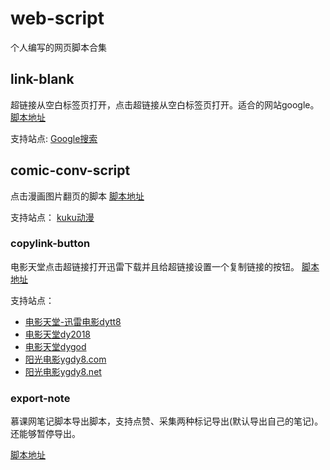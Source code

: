 # web-script
个人编写的网页脚本合集

## link-blank
超链接从空白标签页打开，点击超链接从空白标签页打开。适合的网站google。
[脚本地址](https://greasyfork.org/zh-CN/scripts/35230-%E8%B6%85%E9%93%BE%E6%8E%A5%E4%BB%8E%E7%A9%BA%E7%99%BD%E6%A0%87%E7%AD%BE%E6%89%93%E5%BC%80)

支持站点:
[Google搜索](https://www.google.com/search)

## comic-conv-script
点击漫画图片翻页的脚本
[脚本地址](https://greasyfork.org/zh-CN/scripts/33966-%E6%BC%AB%E7%94%BB%E7%BF%BB%E9%A1%B5%E8%84%9A%E6%9C%AC)

支持站点：
[kuku动漫](http://comic.kukudm.com/)


### copylink-button
电影天堂点击超链接打开迅雷下载并且给超链接设置一个复制链接的按钮。
[脚本地址](https://greasyfork.org/zh-CN/scripts/35065-%E7%94%B5%E5%BD%B1%E5%A4%A9%E5%A0%82%E9%93%BE%E6%8E%A5%E5%A4%8D%E5%88%B6)

支持站点：
- [电影天堂-迅雷电影dytt8](http://www.dytt8.net/)
- [电影天堂dy2018](http://www.dy2018.com/)
- [电影天堂dygod](http://www.dygod.com/)
- [阳光电影ygdy8.com](http://www.ygdy8.com/)
- [阳光电影ygdy8.net](http://www.ygdy8.net/)

### export-note
慕课网笔记脚本导出脚本，支持点赞、采集两种标记导出(默认导出自己的笔记)。还能够暂停导出。

[脚本地址](https://greasyfork.org/zh-CN/scripts/35993-%E5%AF%BC%E5%87%BA%E6%85%95%E8%AF%BE%E7%BD%91%E7%AC%94%E8%AE%B0)